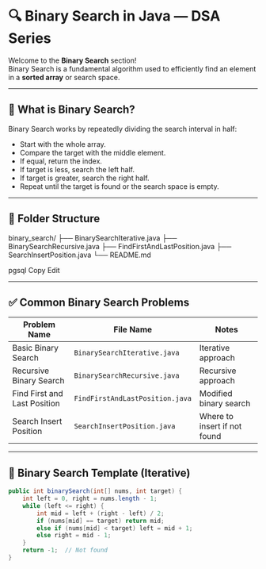 # 🔍 Binary Search in Java — DSA Series

Welcome to the **Binary Search** section!  
Binary Search is a fundamental algorithm used to efficiently find an element in a **sorted array** or search space.

---

## 🧠 What is Binary Search?

Binary Search works by repeatedly dividing the search interval in half:

- Start with the whole array.
- Compare the target with the middle element.
- If equal, return the index.
- If target is less, search the left half.
- If target is greater, search the right half.
- Repeat until the target is found or the search space is empty.

---

## 📂 Folder Structure

binary_search/
├── BinarySearchIterative.java
├── BinarySearchRecursive.java
├── FindFirstAndLastPosition.java
├── SearchInsertPosition.java
└── README.md

pgsql
Copy
Edit

---

## ✅ Common Binary Search Problems

| Problem Name                 | File Name                    | Notes                            |
|-----------------------------|------------------------------|----------------------------------|
| Basic Binary Search          | `BinarySearchIterative.java` | Iterative approach                |
| Recursive Binary Search      | `BinarySearchRecursive.java` | Recursive approach                |
| Find First and Last Position| `FindFirstAndLastPosition.java` | Modified binary search            |
| Search Insert Position      | `SearchInsertPosition.java`  | Where to insert if not found      |

---

## 🔑 Binary Search Template (Iterative)

```java
public int binarySearch(int[] nums, int target) {
    int left = 0, right = nums.length - 1;
    while (left <= right) {
        int mid = left + (right - left) / 2;
        if (nums[mid] == target) return mid;
        else if (nums[mid] < target) left = mid + 1;
        else right = mid - 1;
    }
    return -1;  // Not found
}
